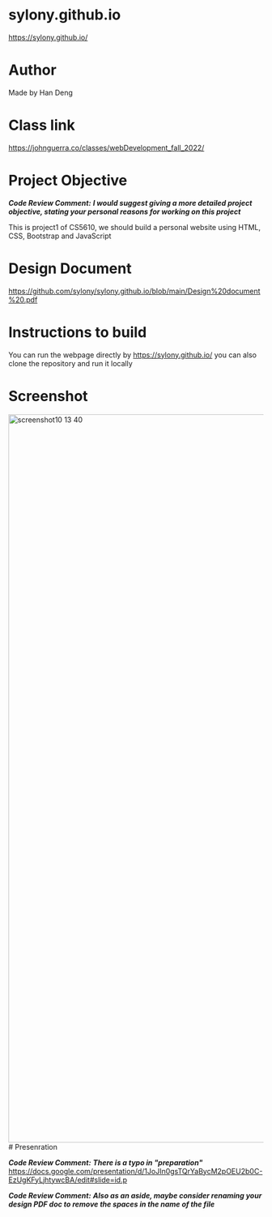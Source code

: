 # sylony.github.io

https://sylony.github.io/

# Author

Made by Han Deng

# Class link

https://johnguerra.co/classes/webDevelopment_fall_2022/

# Project Objective

**_Code Review Comment:_**
**_I would suggest giving a more detailed project objective, stating your personal reasons for
working on this project_**

This is project1 of CS5610, we should build a personal website using HTML, CSS, Bootstrap and JavaScript

# Design Document

https://github.com/sylony/sylony.github.io/blob/main/Design%20document%20.pdf

# Instructions to build

You can run the webpage directly by https://sylony.github.io/
you can also clone the repository and run it locally

# Screenshot

<img width="1438" alt="screenshot10 13 40" src="https://user-images.githubusercontent.com/91612382/192345031-c44dc797-713e-4e11-977a-ec15401c0643.png">
# Presenration

**_Code Review Comment:_**
**_There is a typo in "preparation"_**
https://docs.google.com/presentation/d/1JoJIn0gsTQrYaBycM2pOEU2b0C-EzUgKFyLjhtywcBA/edit#slide=id.p

**_Code Review Comment:_**
**_Also as an aside, maybe consider renaming your design PDF doc to remove the spaces in the name of the file_**
